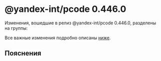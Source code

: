 # @yandex-int/pcode 0.446.0

<!-- ЧЕЛОВЕЧЕСКОЕ ВСТУПЛЕНИЕ -->

Изменения, вошедшие в релиз @yandex-int/pcode 0.446.0, разделены на группы:

Все важные изменения подробно описаны [ниже](#Пояснения).

## Пояснения

